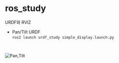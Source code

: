 # ros_study
URDF와 RVIZ

* Pan/Tilt URDF <br>
```ros2 launch urdf_study simple_display.launch.py```

<br>

![Pan,Tilt](https://github.com/gaeun0123/ros_study/assets/102429136/a7ed37c1-eac7-4d31-85ef-3c9bbcaac23e)
